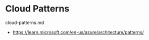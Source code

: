 # Cloud Patterns

cloud-patterns.md

*   https://learn.microsoft.com/en-us/azure/architecture/patterns/